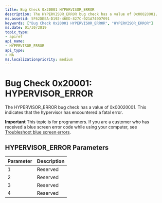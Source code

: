 ```yaml
---
title: Bug Check 0x20001 HYPERVISOR_ERROR
description: The HYPERVISOR_ERROR bug check has a value of 0x00020001. This indicates that the hypervisor has encountered a fatal error.
ms.assetid: 5F62DEEA-D192-46ED-827C-021A749D7091
keywords: ["Bug Check 0x20001 HYPERVISOR_ERROR", "HYPERVISOR_ERROR"]
ms.date: 01/30/2019
topic_type:
- apiref
api_name:
- HYPERVISOR_ERROR
api_type:
- NA
ms.localizationpriority: medium
---
```


# Bug Check 0x20001: HYPERVISOR\_ERROR


The HYPERVISOR\_ERROR bug check has a value of 0x00020001. This indicates that the hypervisor has encountered a fatal error.

**Important** This topic is for programmers. If you are a customer who has received a blue screen error code while using your computer, see [Troubleshoot blue screen errors](https://windows.microsoft.com/windows-10/troubleshoot-blue-screen-errors).

## HYPERVISOR\_ERROR Parameters


| Parameter | Description |
|-----------|-------------|
| 1         | Reserved    |
| 2         | Reserved    |
| 3         | Reserved    |
| 4         | Reserved    |

 

 

 




